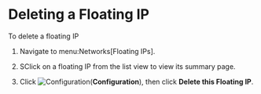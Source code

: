 # Deleting a Floating IP

To delete a floating IP

1.  Navigate to menu:Networks\[Floating IPs\].

2.  SClick on a floating IP from the list view to view its summary page.

3.  Click ![Configuration](1847.png)(**Configuration**), then click
    **Delete this Floating IP**.
